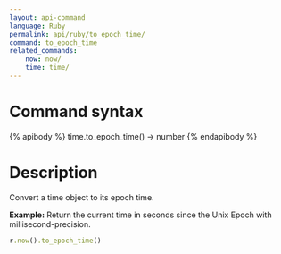 ```yaml
---
layout: api-command
language: Ruby
permalink: api/ruby/to_epoch_time/
command: to_epoch_time
related_commands:
    now: now/
    time: time/
---
```


# Command syntax #

{% apibody %}
time.to_epoch_time() &rarr; number
{% endapibody %}

# Description #

Convert a time object to its epoch time.

__Example:__ Return the current time in seconds since the Unix Epoch with millisecond-precision.

```rb
r.now().to_epoch_time()
```
